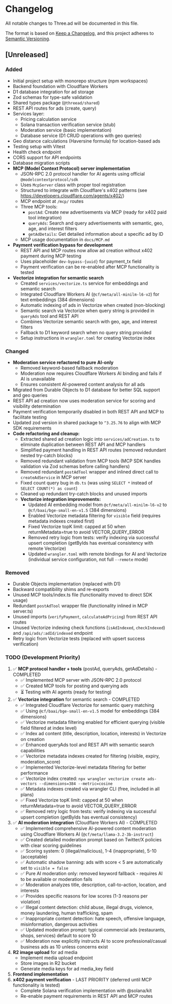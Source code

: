 # Changelog

All notable changes to Three.ad will be documented in this file.

The format is based on [Keep a Changelog](https://keepachangelog.com/en/1.0.0/),
and this project adheres to [Semantic Versioning](https://semver.org/spec/v2.0.0.html).

## [Unreleased]

### Added
- Initial project setup with monorepo structure (npm workspaces)
- Backend foundation with Cloudflare Workers
- D1 database integration for ad storage
- Zod schemas for type-safe validation
- Shared types package (`@threead/shared`)
- REST API routes for ads (create, query)
- Services layer:
  - Pricing calculation service
  - Solana transaction verification service (stub)
  - Moderation service (basic implementation)
  - Database service (D1 CRUD operations with geo queries)
- Geo distance calculations (Haversine formula) for location-based ads
- Testing setup with Vitest
- Health check endpoint
- CORS support for API endpoints
- Database migration scripts
- **MCP (Model Context Protocol) server implementation**
  - JSON-RPC 2.0 protocol handler for AI agents using official `@modelcontextprotocol/sdk`
  - Uses `McpServer` class with proper tool registration
  - Structured to integrate with Cloudflare's x402 patterns (see https://developers.cloudflare.com/agents/x402/)
  - MCP endpoint at `/mcp/` routes
  - Three MCP tools:
    - `postAd`: Create new advertisements via MCP (ready for x402 paid tool integration)
    - `queryAds`: Search and query advertisements with semantic, geo, age, and interest filters
    - `getAdDetails`: Get detailed information about a specific ad by ID
  - MCP usage documentation in `docs/MCP.md`
- **Payment verification bypass for development**
  - REST API and MCP routes now allow ad creation without x402 payment during MCP testing
  - Uses placeholder `dev-bypass-{uuid}` for payment_tx field
  - Payment verification can be re-enabled after MCP functionality is tested
- **Vectorize integration for semantic search**
  - Created `services/vectorize.ts` service for embeddings and semantic search
  - Integrated Cloudflare Workers AI (`@cf/meta/all-minilm-l6-v2`) for text embeddings (384 dimensions)
  - Automatic indexing of ads in Vectorize when created (non-blocking)
  - Semantic search via Vectorize when query string is provided in `queryAds` tool and REST API
  - Combines Vectorize semantic search with geo, age, and interest filters
  - Fallback to D1 keyword search when no query string provided
  - Setup instructions in `wrangler.toml` for creating Vectorize index

### Changed
- **Moderation service refactored to pure AI-only**
  - Removed keyword-based fallback moderation
  - Moderation now requires Cloudflare Workers AI binding and fails if AI is unavailable
  - Ensures consistent AI-powered content analysis for all ads
- Migrated from Durable Objects to D1 database for better SQL support and geo queries
- REST API ad creation now uses moderation service for scoring and visibility determination
- Payment verification temporarily disabled in both REST API and MCP to facilitate testing
- Updated zod version in shared package to `^3.25.76` to align with MCP SDK requirements
- **Code refactoring and cleanup:**
  - Extracted shared ad creation logic into `services/adCreation.ts` to eliminate duplication between REST API and MCP handlers
  - Simplified payment handling in REST API routes (removed redundant nested try-catch blocks)
  - Removed redundant validation from MCP tools (MCP SDK handles validation via Zod schemas before calling handlers)
  - Removed redundant `postAdTool` wrapper and inlined direct call to `createAdService` in MCP server
  - Fixed count query bug in `db.ts` (was using `SELECT *` instead of `SELECT COUNT(*) as count`)
  - Cleaned up redundant try-catch blocks and unused imports
  - **Vectorize integration improvements:**
    - Updated AI embedding model from `@cf/meta/all-minilm-l6-v2` to `@cf/baai/bge-small-en-v1.5` (384 dimensions)
    - Enabled Vectorize metadata filtering for `visible` field (requires metadata indexes created first)
    - Fixed Vectorize topK limit: capped at 50 when returnMetadata=true to avoid VECTOR_QUERY_ERROR
    - Removed retry logic from tests: verify indexing via successful upsert completion (getByIds has eventual consistency with remote Vectorize)
    - Updated `wrangler.toml` with remote bindings for AI and Vectorize (individual service configuration, not full `--remote` mode)

### Removed
- Durable Objects implementation (replaced with D1)
- Backward compatibility shims and re-exports
- Unused MCP tools/index.ts file (functionality moved to direct SDK usage)
- Redundant `postAdTool` wrapper file (functionality inlined in MCP server.ts)
- Unused imports (`verifyPayment`, `calculateAdPricing`) from REST API routes
- Unused Vectorize indexing check functions (`isAdIndexed`, `checkIndexed`) and `/api/ads/:adId/indexed` endpoint
- Retry logic from Vectorize tests (replaced with upsert success verification)

### TODO (Development Priority)
1. ✅ **MCP protocol handler + tools** (postAd, queryAds, getAdDetails) - COMPLETED
   - ✅ Implemented MCP server with JSON-RPC 2.0 protocol
   - ✅ Created MCP tools for posting and querying ads
   - ⏳ Testing with AI agents (ready for testing)
2. ✅ **Vectorize integration** for semantic search - COMPLETED
   - ✅ Integrated Cloudflare Vectorize for semantic query matching
   - ✅ Using `@cf/baai/bge-small-en-v1.5` model for embeddings (384 dimensions)
   - ✅ Vectorize metadata filtering enabled for efficient querying (visible field filtered at index level)
   - ✅ Index ad content (title, description, location, interests) in Vectorize on creation
   - ✅ Enhanced queryAds tool and REST API with semantic search capabilities
   - ✅ Vectorize metadata indexes created for filtering (visible, expiry, moderation_score)
   - ✅ Implemented Vectorize-level metadata filtering for better performance
    - ✅ Vectorize index created: `npx wrangler vectorize create ads-vectors --dimensions=384 --metric=cosine`
    - ✅ Metadata indexes created via wrangler CLI (free, included in all plans)
    - ✅ Fixed Vectorize topK limit: capped at 50 when returnMetadata=true to avoid VECTOR_QUERY_ERROR
    - ✅ Removed retry logic from tests: verify indexing via successful upsert completion (getByIds has eventual consistency)
3. ✅ **AI moderation integration** (Cloudflare Workers AI) - COMPLETED
   - ✅ Implemented comprehensive AI-powered content moderation using Cloudflare Workers AI (`@cf/meta/llama-3.2-3b-instruct`)
   - ✅ Created detailed moderation prompt based on Twitter/X policies with clear scoring guidelines
   - ✅ Scoring system: 0 (illegal/malicious), 1-4 (inappropriate), 5-10 (acceptable)
   - ✅ Automatic shadow banning: ads with score < 5 are automatically set to `visible = false`
   - ✅ Pure AI moderation only: removed keyword fallback - requires AI to be available or moderation fails
   - ✅ Moderation analyzes title, description, call-to-action, location, and interests
   - ✅ Provides specific reasons for low scores (1-3 reasons per violation)
    - ✅ Illegal content detection: child abuse, illegal drugs, violence, money laundering, human trafficking, spam
    - ✅ Inappropriate content detection: hate speech, offensive language, misinformation, dangerous activities
    - ✅ Updated moderation prompt: typical commercial ads (restaurants, shops, services) default to score 10
    - ✅ Moderation now explicitly instructs AI to score professional/casual business ads as 10 unless concerns exist
4. **R2 image upload** for ad media
   - Implement media upload endpoint
   - Store images in R2 bucket
   - Generate media keys for ad media_key field
5. **Frontend implementation**
6. **x402 payment verification** - LAST PRIORITY (deferred until MCP functionality is tested)
   - Complete Solana verification implementation with @solana/kit
   - Re-enable payment requirements in REST API and MCP routes

